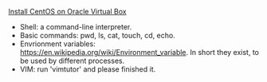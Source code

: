 [Install CentOS on Oracle Virtual Box](https://http://www.jeramysingleton.com/install-centos-7-minimal-in-virtualbox/)
- Shell: a command-line interpreter.
- Basic commands: pwd, ls, cat, touch,  cd, echo.
- Envrionment variables: https://en.wikipedia.org/wiki/Environment_variable. In short they exist, to be used by different processes.
- VIM: run 'vimtutor' and please finished it.
